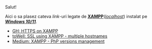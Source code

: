 Salut!

Aici o sa plasez cateva *link*-uri legate de [**XAMPP**](https://www.apachefriends.org/download.html)([*localhost*](https://www.apachefriends.org/faq_windows.html)) instalat pe [***Windows 10/11***](https://php101.net/deploy/webserver-with-xampp-on-windows/).

 - [GH: HTTPS on XAMPP](https://gist.github.com/adnan360/ad2b1cfc44114ac6f91fbb668c76798d)
 - [toWell: SSL using XAMPP - multiple hostnames](https://jtowell.com.au/ssl-localhost-xampp-windows-multiple-host-names/)
 - [Medium: XAMPP - PhP versions management](https://medium.com/@divyesh__chotaliya/effortlessly-switching-xampp-php-versions-on-windows-d76b8e5237e7)
